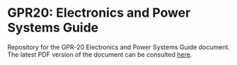 # GPR20: Electronics and Power Systems Guide
Repository for the GPR-20 Electronics and Power Systems Guide document. The latest PDF version of the document can be consulted [here](gpr_20_power_electronics_guide.pdf).
